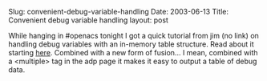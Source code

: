 Slug: convenient-debug-variable-handling
Date: 2003-06-13
Title: Convenient debug variable handling
layout: post

While hanging in #openacs tonight I got a quick tutorial from jim (no link) on handling debug variables with an in-memory table structure. Read about it starting <a href="http://openacs.org/irc/log/2003-06-13#T04-55-38">here</a>. Combined with a new form of fusion... I mean, combined with a &lt;multiple&gt; tag in the adp page it makes it easy to output a table of debug data.
